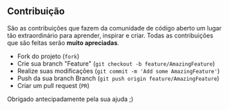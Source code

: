 ## Contribuição

São as contribuições que fazem da comunidade de código aberto um lugar tão extraordinário para aprender, inspirar e criar. Todas as contribuições que são feitas serão **muito apreciadas**.

- Fork do projeto (```fork```)
- Crie sua branch "Feature" (```git checkout -b feature/AmazingFeature```)
- Realize suas modificações (```git commit -m 'Add some AmazingFeature'```)
- Push da sua branch Branch (```git push origin feature/AmazingFeature```)
- Criar um pull request (```PR```)

Obrigado antecipadamente pela sua ajuda ;)
